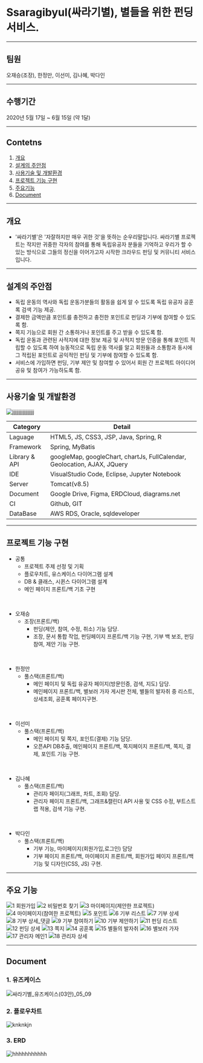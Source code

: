 # Ssaragibyul(싸라기별), 별들을 위한 펀딩 서비스.
------------
## 팀원 
오재승(조장), 한정만, 이선미, 김나혜, 박다인

------------
## 수행기간
2020년 5월 17일 ~ 6월 15일 (약 1달)

------------


## Contetns

1. [개요](#개요)
2. [설계의 주안점](#설계의-주안점)
3. [사용기술 및 개발환경](#사용기술-및-개발환경)
4. [프로젝트 기능 구현](#프로젝트-기능-구현)
5. [주요기능](#주요기능)
6. [Document](#Document)

------------

## 개요
-  '싸라기별'은 '자잘하지만 매우 귀한 것'을 뜻하는 순우리말입니다. 싸라기별 프로젝트는 작지만 귀중한 각자의 참여를 통해 독립유공자 분들을 기억하고 
    우리가 할 수 있는 방식으로 그들의 정신을 이어가고자 시작한 크라우드 펀딩 및 커뮤니티 서비스입니다.
------------

## 설계의 주안점
- 독립 운동의 역사와 독립 운동가분들의 활동을 쉽게 알 수 있도록 독립 유공자 공훈록 검색 기능 제공. 
- 결제한 금액만큼 포인트를 충전하고 충전한 포인트로 펀딩과 기부에 참여할 수 있도록 함.
- 쪽지 기능으로 회원 간 소통하거나 포인트를 주고 받을 수 있도록 함.
- 독립 운동과 관련된 사적지에 대한 정보 제공 및 사적지 방문 인증을 통해 포인트 적립할 수 있도록 하여
능동적으로 독립 운동 역사를 알고 회원들과 소통함과 동시에 그 적립된 포인트로 공익적인 펀딩 및 기부에 참여할 수 있도록 함.
- 서비스에 가입하면 펀딩, 기부 제안 및 참여할 수 있어서 회원 간 프로젝트 아이디어 공유 및 참여가 가능하도록 함.

------------
## 사용기술 및 개발환경
![jjjjjjjjjjjjjjjjj](https://user-images.githubusercontent.com/42002548/121833912-6140c800-cd08-11eb-89b6-110d0871c869.png)


Category | Detail
---- | ----
Laguage | HTML5, JS, CSS3, JSP, Java, Spring, R
Framework | Spring, MyBatis
Library & API | googleMap, googleChart, chartJs, FullCalendar, Geolocation, AJAX, JQuery 
IDE | VisualStudio Code, Eclipse, Jupyter Notebook
Server | Tomcat(v8.5)
Document | Google Drive, Figma, ERDCloud, diagrams.net
CI | Github, GIT
DataBase | AWS RDS, Oracle, sqldeveloper

------------
## 프로젝트 기능 구현


- 공통
    - 프로젝트 주제 선정 및 기획 
    - 플로우차트, 유스케이스 다이어그램 설계
    - DB & 클래스, 시퀸스 다이어그램 설계
    - 메인 페이지 프론트/백 기초 구현
<br>

- 오재승
  - 조장(프론트/백)
    - 펀딩(제안, 참여, 수정, 취소) 기능 담당.
    - 조장, 문서 통합 작업, 펀딩페이지 프론트/백 기능 구현, 기부 백 보조, 펀딩 참여, 제안 기능 구현.  
<br>

- 한정만
  - 풀스택(프론트/백)
    - 메인 페이지 및 독립 유공자 페이지(방문인증, 검색, 지도) 담당.
    - 메인페이지 프론트/백, 별보러 가자 게시판 전체, 별들의 발자취 중 리스트, 상세조회, 공훈록 페이지구현.
<br>

- 이선미
  - 풀스택(프론트/백)
    - 메인 페이지 및 쪽지, 포인트(결제) 기능 담당.
    - 오픈API DB추출, 메인페이지 프론트/백, 쪽지페이지 프론트/백, 쪽지, 결제, 포인트 기능 구현. 
<br> 
   
- 김나혜
  - 풀스택(프론트/백)
    - 관리자 페이지(그래프, 차트, 조회) 담당.
    - 관리자 페이지 프론트/백, 그래프&캘린더 API 사용 및 CSS 수정, 부트스트랩 적용, 검색 기능 구현.
<br>

- 박다인
  - 풀스택(프론트/백)
    - 기부 기능, 마이페이지(회원가입,로그인) 담당
    - 기부 페이지 프론트/백, 마이페이지 프론트/백, 회원가입 페이지 프론트/백 기능 및 디자인(CSS, JS) 구현.
------------
## 주요 기능

![1  회원가입](https://user-images.githubusercontent.com/42002548/122522544-0d5c1900-d051-11eb-809b-75635e003f6d.png)
![2  비밀번호 찾기](https://user-images.githubusercontent.com/42002548/122521578-f537ca00-d04f-11eb-97b6-945fbf333d19.png)
![3  마이페이지(제안한 프로젝트)](https://user-images.githubusercontent.com/42002548/122521603-fec13200-d04f-11eb-83e7-db411dca36a0.png)
![4  마이페이지(참여한 프로젝트)](https://user-images.githubusercontent.com/42002548/122521624-0680d680-d050-11eb-8768-50a357a54972.png)
![5  포인트](https://user-images.githubusercontent.com/42002548/122521683-16001f80-d050-11eb-835e-7ffb4e846741.png)
![6  기부 리스트](https://user-images.githubusercontent.com/42002548/122521738-257f6880-d050-11eb-9acd-d62ff2e30582.png)
![7  기부 상세](https://user-images.githubusercontent.com/42002548/122521761-2c0de000-d050-11eb-8021-a061bc072b41.png)
![8  기부 상세_댓글](https://user-images.githubusercontent.com/42002548/122521792-35974800-d050-11eb-9c44-505e5356b61a.png)
![9  기부 참여하기](https://user-images.githubusercontent.com/42002548/122521815-3b8d2900-d050-11eb-8f17-a0edfd3d7cb5.png)
![10  기부 제안하기](https://user-images.githubusercontent.com/42002548/122521834-41830a00-d050-11eb-84f5-ebdc29c12b67.png)
![11 펀딩 리스트](https://user-images.githubusercontent.com/42002548/122521854-46e05480-d050-11eb-9834-29f3d373389e.JPG)
![12  펀딩 상세](https://user-images.githubusercontent.com/42002548/122521879-4e076280-d050-11eb-93a7-86af689f8562.JPG)
![13  쪽지](https://user-images.githubusercontent.com/42002548/122521902-552e7080-d050-11eb-8383-4e5062a4991d.JPG)
![14  공훈록](https://user-images.githubusercontent.com/42002548/122521961-637c8c80-d050-11eb-85ac-b3f08225b18e.JPG)
![15  별들의 발자취](https://user-images.githubusercontent.com/42002548/122521979-68414080-d050-11eb-98e6-5f49cc312b74.JPG)
![16  별보러 가자](https://user-images.githubusercontent.com/42002548/122522000-6ecfb800-d050-11eb-8037-1f58805ed320.JPG)
![17  관리자 메인1](https://user-images.githubusercontent.com/42002548/122523098-a12de500-d051-11eb-9c40-fd750ad2f5bd.png)
![18  관리자 상세](https://user-images.githubusercontent.com/42002548/122522033-78592000-d050-11eb-9b2f-2455794f8b4b.JPG)

------------
## Document
### 1. 유즈케이스
![싸라기별_유즈케이스(03안)_05_09](https://user-images.githubusercontent.com/42002548/121817298-7ba08480-ccbb-11eb-8c98-39aaa79d7cdb.png)

### 2. 플로우차트
![knknkjn](https://user-images.githubusercontent.com/42002548/121816008-28770380-ccb4-11eb-9573-ec501a98bfcf.png)

### 3. ERD
![hhhhhhhhhhh](https://user-images.githubusercontent.com/42002548/121816012-2b71f400-ccb4-11eb-84c1-7f4f2e4ccfa6.png)


